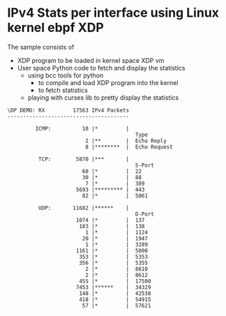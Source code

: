 # IPv4 Stats per interface using Linux kernel ebpf XDP

The sample consists of
* XDP program to be loaded in kernel space XDP vm
* User space Python code to fetch and display the statistics
    * using bcc tools for python
        * to compile and load XDP program into the kernel
        * to fetch statistics
    * playing with curses lib to pretty display the statistics

```
\DP DEMO: RX         17563 IPv4 Packets
---------------------------------------

         ICMP:          10 |*         |
                                         Type
                         2 |**        |  Echo Reply
                         8 |********  |  Echo Request

          TCP:        5870 |***       |
                                         S-Port
                        60 |*         |  22
                        30 |*         |  88
                         7 |*         |  389
                      5693 |********* |  443
                        82 |*         |  5061

          UDP:       11682 |******    |
                                         D-Port
                      1074 |*         |  137
                       183 |*         |  138
                         1 |*         |  1124
                        20 |*         |  1947
                         1 |*         |  3289
                      1161 |*         |  5000
                       353 |*         |  5353
                       356 |*         |  5355
                         2 |*         |  8610
                         2 |*         |  8612
                       455 |*         |  17500
                      7453 |******    |  34329
                       148 |*         |  42538
                       418 |*         |  54915
                        57 |*         |  57621
```
